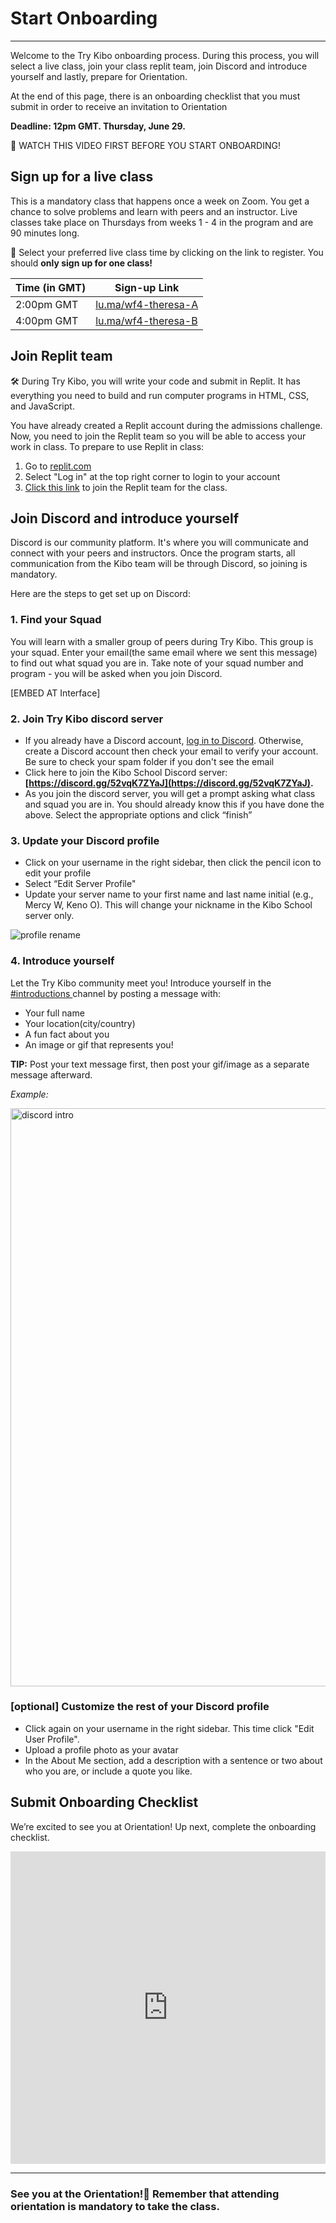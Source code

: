 # Start Onboarding

---
Welcome to the Try Kibo onboarding process. During this process, you will select a live class, join your class replit team, join Discord and introduce yourself and lastly, prepare for Orientation.

At the end of this page, there is an onboarding checklist that you must submit in order to receive an invitation to Orientation

**Deadline: 12pm GMT. Thursday, June 29.**


<aside>

🚨 WATCH THIS VIDEO FIRST BEFORE YOU START ONBOARDING!

</aside>


## Sign up for a live class

This is a mandatory class that happens once a week on Zoom. You get a chance to solve problems and learn with peers and an instructor. Live classes take place on Thursdays from weeks 1 - 4 in the program and are 90 minutes long.


<aside>

📢 Select your preferred live class time by clicking on the link to register. You should **only sign up for one class!**

</aside>

>

| Time (in GMT) | Sign-up Link |
| --- | --- |
| 2:00pm GMT | <a href="https://lu.ma/wf4-theresa-a" target="_blank"> lu.ma/wf4-theresa-A</a> |
| 4:00pm GMT | <a href="https://lu.ma/wf4-theresa-b" target="_blank"> lu.ma/wf4-theresa-B</a> |

>

## Join Replit team
<aside>

🛠️ During Try Kibo, you will write your code and submit in Replit. It has everything you need to build and run computer programs in HTML, CSS, and JavaScript.

</aside>

You have already created a Replit account during the admissions challenge. Now, you need to join the Replit team so you will be able to access your work in class. To prepare to use Replit in class:

1. Go to [replit.com](https://replit.com)
2. Select "Log in" at the top right corner to login to your account
3. [Click this link](https://replit.com/teams/join/hdjhdzfqsihiumzvjtqdnnfzzrnmtxxp-tk9-wf) to join the Replit team for the class.

## Join Discord and introduce yourself

Discord is our community platform. It's where you will communicate and connect with your peers and instructors. Once the program starts, all communication from the Kibo team will be through Discord, so joining is mandatory.

Here are the steps to get set up on Discord:

### 1. Find your Squad
You will learn with a smaller group of peers during Try Kibo. This group is your squad. Enter your email(the same email where we sent this message) to find out what squad you are in. Take note of your squad number and program - you will be asked when you join Discord.

[EMBED AT Interface]

### 2. Join Try Kibo discord server
- If you already have a Discord account, [log in to Discord](https://discord.com/login). Otherwise, create a Discord account then check your email to verify your account. Be sure to check your spam folder if you don't see the email
- Click here to join the Kibo School Discord server: **[https://discord.gg/52vqK7ZYaJ](https://discord.gg/52vqK7ZYaJ).**
- As you join the discord server, you will get a prompt asking what class and squad you are in. You should already know this if you have done the above. Select the appropriate options and click “finish”


### 3. Update your Discord profile
- Click on your username in the right sidebar, then click the pencil icon to edit your profile
- Select “Edit Server Profile"
- Update your server name to your first name and last name initial (e.g., Mercy W, Keno O). This will change your nickname in the Kibo School server only.

![profile rename](https://user-images.githubusercontent.com/88333571/216730806-b13f0ef9-4806-415e-ba1d-3186ba878c77.png)

### 4. Introduce yourself

Let the Try Kibo community meet you! Introduce yourself in the <a href="https://discord.com/channels/866676763450933258/1097466242404724828">#introductions </a> channel by posting a message with:

- Your full name
- Your location(city/country)
- A fun fact about you
- An image or gif that represents you!

**TIP:** Post your text message first, then post your gif/image as a separate message afterward.

_Example:_

<img width="925" alt="discord intro" src="https://user-images.githubusercontent.com/88333571/216731122-16d7f1b1-78f0-48ee-bb53-a5b940ac80bb.png">

### [optional] Customize the rest of your Discord profile
- Click again on your username in the right sidebar. This time click "Edit User Profile".
- Upload a profile photo as your avatar
- In the About Me section, add a description with a sentence or two about who you are, or include a quote you like.


## Submit Onboarding Checklist

We’re excited to see you at Orientation! Up next, complete the onboarding checklist.

<div style="width:100%;height:500px;"><iframe src="https://airtable.com/embed/shruooLH1D4aXY22t?" frameborder="0" sandbox="allow-scripts allow-popups allow-top-navigation-by-user-activation allow-forms allow-same-origin" allowfullscreen="" style="width: 100%; height: 100%; border-radius: 1px; pointer-events: auto; background-color: white;"></iframe></div>

---
### See you at the Orientation!🎉 Remember that attending orientation is mandatory to take the class.

